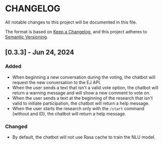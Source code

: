# CHANGELOG

All notable changes to this project will be documented in this file.

The format is based on [Keep a Changelog](https://keepachangelog.com/en/1.1.0/),
and this project adheres to [Semantic Versioning](https://semver.org/spec/v2.0.0.html).


## [0.3.3] - Jun 24, 2024

### Added
- When beginning a new conversation during the voting, the chatbot will request the new conversation to the EJ API.
- When the user sends a text that isn't a valid vote option, the chatbot will return a warning message and will show a new comment to vote on.
- When the user sends a text at the beginning of the research that isn't valid to initiate participation, the chatbot will return a help message.
- When the user starts the research only with the `/start` command (without and ID), the chatbot will return a help message.

### Changed

- By default, the chatbot will not use Rasa cache to train the NLU model.
